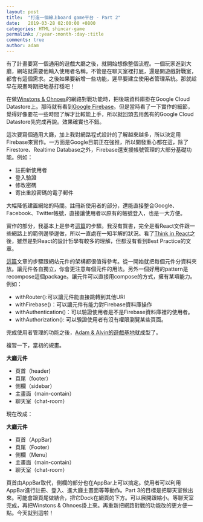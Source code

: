 ```yaml
---
layout: post
title:  "打造一個線上board game平台 - Part 2"
date:   2019-03-28 02:00:00 +0800
categories: HTML shincar-game
permalink: /:year-:month-:day-:title
comments: true
author: adam
---
```

有了計畫要寫一個通用的遊戲大廳之後，就開始想像整個流程。一個玩家進到大廳，網站就需要他輸入使用者名稱。不管是在聊天室裡打屁，還是開遊戲對戰室，都會有這個需求。之後如果要新增一些功能，遲早要建立使用者管理系統。那就趁早在規畫時期把地基打穩吧！

在做[Winstons & Ohnoes][winstons-and-ohnoes-v3]的網路對戰功能時，把後端資料庫掛在Google Cloud Datastore上。那時就有看到[Google Firebase][google-firebase]。但是當時看了一下實作的細節，覺得好像要花一些時間了解才比較能上手，所以就回頭去用舊有的Google Cloud Datastore先完成再說。效果確實也不錯。

這次要寫個通用大廳，加上我對網路程式設計的了解越來越多，所以決定用Firebase來實作。一方面是Google目前正在強推，所以開發重心都在這，除了Firestore、Realtime Database之外，Firebase還支援帳號管理的大部分基礎功能。例如：
- 註冊新使用者
- 登入驗證
- 修改密碼
- 寄出重設密碼的電子郵件

大幅降低建置網站的時間。註冊新使用者的部分，還能直接整合Google、Facebook、Twitter帳號，直接讓使用者以原有的帳號登入，也是一大方便。

實作的部分，我基本上是參考[這篇][A-Firebase-in-React-Tutorial-for-Beginners]的步驟。我沒有買書，完全是看React文件跟一些網路上的範例邊學邊做，所以一直處在一知半解的狀況。看了[Think in React][think-in-react]之後，雖然是對React的設計哲學有較多的理解，但都沒有看到Best Practice的文章。

[這篇][A-Firebase-in-React-Tutorial-for-Beginners]文章的步驟跟網站元件的架構都很值得參考。從一開始就把每個元件分資料夾放。讓元件各自獨立，你會更注意每個元件的用法。另外一個好用的pattern是recompose這個package。讓元件可以直接用compose的方式，擁有某項能力。例如：
- withRouter():可以讓元件能直接跳轉到其他URI
- withFirebase()：可以讓元件有能力對Firebase資料庫操作
- withAuthentication()：可以驗證使用者是不是Firebase資料庫裡的使用者。
- withAuthorization(): 可以騤證使用者有沒有權限瀏覽某些頁面。

完成使用者管理的功能之後，[Adam & Alvin的遊戲基地][shincar-game-base]就成型了。

複習一下，當初的規畫。

**大廳元件**
- 頁首（header)
- 頁尾（footer）
- 側欄（sidebar）
- 主畫面（main-contain）
- 聊天室（chat-room）

現在改成：

**大廳元件**
- 頁首（AppBar)
- 頁尾（Footer）
- 側欄（Menu）
- 主畫面（main-contain）
- 聊天室（chat-room）

頁首由AppBar取代，側欄的部分也在AppBar上可以搞定。使用者可以利用AppBar進行註冊、登入、進大廳主畫面等等動作。Part 3的目標是把聊天室做出來。可能會跟頁尾做結合，把它Dock在網頁的下方。可以展開跟縮小。等聊天室完成，再把Winstons & Ohnoes掛上來。再重新把網路對戰的功能改的更方便一點。今天就到這啦！


[winstons-and-ohnoes-v3]: https://shincar.appspot.com/
[google-firebase]: https://firebase.google.com
[A-Firebase-in-React-Tutorial-for-Beginners]: https://www.robinwieruch.de/complete-firebase-authentication-react-tutorial/
[think-in-react]: https://reactjs.org/docs/thinking-in-react.html
[shincar-game-base]: https://shincar-game-base.firebaseapp.com
